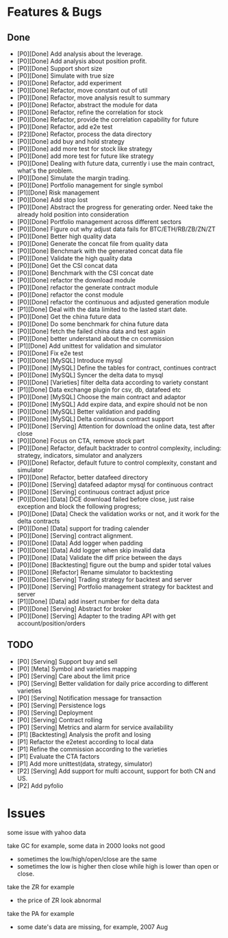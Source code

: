 # Features & Bugs

## Done

- [P0][Done] Add analysis about the leverage.
- [P0][Done] Add analysis about position profit.
- [P0][Done] Support short size
- [P0][Done] Simulate with true size
- [P0][Done] Refactor, add experiment
- [P0][Done] Refactor, move constant out of util
- [P0][Done] Refactor, move analysis result to summary
- [P0][Done] Refactor, abstract the module for data
- [P0][Done] Refactor, refine the correlation for stock
- [P0][Done] Refactor, provide the correlation capability for future
- [P0][Done] Refactor, add e2e test
- [P2][Done] Refactor, process the data directory
- [P0][Done] add buy and hold strategy
- [P0][Done] add more test for stock like strategy
- [P0][Done] add more test for future like strategy
- [P0][Done] Dealing with future data, currently i use the main contract, what's the problem.
- [P0][Done] Simulate the margin trading.
- [P0][Done] Portfolio management for single symbol
- [P1][Done] Risk management
- [P0][Done] Add stop lost
- [P0][Done] Abstract the progress for generating order. Need take the already hold position into consideration
- [P0][Done] Portfolio management across different sectors
- [P0][Done] Figure out why adjust data fails for BTC/ETH/RB/ZB/ZN/ZT
- [P0][Done] Better high quality data
- [P0][Done] Generate the concat file from quality data
- [P0][Done] Benchmark with the generated concat data file
- [P0][Done] Validate the high quality data
- [P0][Done] Get the CSI concat data
- [P0][Done] Benchmark with the CSI concat date
- [P0][Done] refactor the download module
- [P0][Done] refactor the generate contract module 
- [P0][Done] refactor the const module
- [P0][Done] refactor the continuous and adjusted generation module 
- [P1][Done] Deal with the data limited to the lasted start date.
- [P0][Done] Get the china future data
- [P0][Done] Do some benchmark for china future data
- [P0][Done] fetch the failed china data and test again
- [P0][Done] better understand about the cn commission
- [P1][Done] Add unittest for validation and simulator
- [P0][Done] Fix e2e test
- [P0][Done] [MySQL] Introduce mysql
- [P0][Done] [MySQL] Define the tables for contract, continues contract
- [P0][Done] [MySQL] Syncer the delta data to mysql
- [P0][Done] [Varieties] filter delta data according to variety constant
- [P1][Done] Data exchange plugin for csv, db, datafeed etc
- [P0][Done] [MySQL] Choose the main contract and adaptor
- [P0][Done] [MySQL] Add expire data, and expire should not be non
- [P0][Done] [MySQL] Better validation and padding
- [P0][Done] [MySQL] Delta continuous contract support
- [P0][Done] [Serving] Attention for download the online data, test after close
- [P0][Done] Focus on CTA, remove stock part
- [P0][Done] Refactor, default backtrader to control complexity, including: strategy, indicators, simulator and analyzers
- [P0][Done] Refactor, default future to control complexity, constant and simulator
- [P0][Done] Refactor, better datafeed directory
- [P0][Done] [Serving] datafeed adaptor mysql for continuous contract 
- [P0][Done] [Serving] continuous contract adjust price
- [P0][Done] [Data] DCE download failed before close, just raise exception and block the following progress; 
- [P0][Done] [Data] Check the validation works or not, and it work for the delta contracts
- [P0][Done] [Data] support for trading calender
- [P0][Done] [Serving] contract alignment.
- [P0][Done] [Data] Add logger when padding
- [P0][Done] [Data] Add logger when skip invalid data
- [P0][Done] [Data] Validate the diff price between the days
- [P0][Done] [Backtesting] figure out the bump and spider total values
- [P0][Done] [Refactor] Rename simulator to backtesting
- [P0][Done] [Serving] Trading strategy for backtest and server
- [P0][Done] [Serving] Portfolio management strategy for backtest and server
- [P1][Done] [Data] add insert number for delta data
- [P0][Done] [Serving] Abstract for broker
- [P0][Done] [Serving] Adapter to the trading API with get account/position/orders

## TODO

- [P0] [Serving] Support buy and sell
- [P0] [Meta]    Symbol and varieties mapping
- [P0] [Serving] Care about the limit price
- [P0] [Serving] Better validation for daily price according to different varieties
- [P0] [Serving] Notification message for transaction
- [P0] [Serving] Persistence logs
- [P0] [Serving] Deployment
- [P0] [Serving] Contract rolling
- [P0] [Serving] Metrics and alarm for service availability
- [P1] [Backtesting] Analysis the profit and losing
- [P1] Refactor the e2etest according to local data
- [P1] Refine the commission according to the varieties
- [P1] Evaluate the CTA factors
- [P1] Add more unittest(data, strategy, simulator)
- [P2] [Serving] Add support for multi account, support for both CN and US.
- [P2] Add pyfolio

# Issues

some issue with yahoo data

take GC for example, some data in 2000 looks not good
- sometimes the low/high/open/close are the same
- sometimes the low is higher then close while high is lower than open or close.

take the ZR for example
- the price of ZR look abnormal

take the PA for example
- some date's data are missing, for example,  2007 Aug
